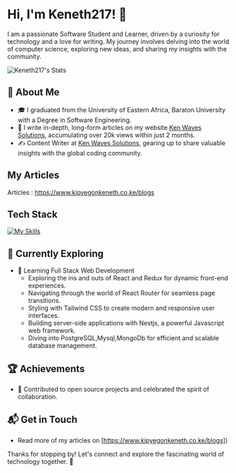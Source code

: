 # Hi, I'm Keneth217! 👋

I am a passionate Software Student and Learner, driven by a curiosity for technology and a love for writing. My journey involves delving into the world of computer science, exploring new ideas, and sharing my insights with the community.

![Keneth217's Stats](https://github-readme-stats.vercel.app/api?username=keneth217&theme=vue-dark&show_icons=true&hide_border=true&count_private=true)

## 🚀 About Me

- 🎓 I graduated from the University of Eastern Africa, Baraton University with a Degree in Software Engineering.
- 📝 I write in-depth, long-form articles on my website [Ken Waves Solutions](https://kenwavesinnovations.vercel.app/blog), accumulating over 20k views within just 2 months.
- ✍️ Content Writer at [Ken Waves Solutions](https://kenwavesinnovations.vercel.app/), gearing up to share valuable insights with the global coding community.

## My Articles
Articles : https://www.kipyegonkeneth.co.ke/blogs

## Tech Stack

[![My Skills](https://skillicons.dev/icons?i=js,html,css,angular,spring,java,vuejs,mysql,postgresql)](https://skillicons.dev)

## 🌱 Currently Exploring

- 🚀 Learning Full Stack Web Development
  - Exploring the ins and outs of React and Redux for dynamic front-end experiences.
  - Navigating through the world of React Router for seamless page transitions.
  - Styling with Tailwind CSS to create modern and responsive user interfaces.
  - Building server-side applications with Nestjs, a powerful Javascript web framework.
  - Diving into PostgreSQL,Mysql,MongoDb for efficient and scalable database management.

## 🏆 Achievements

- 🌟 Contributed to open source projects and celebrated the spirit of collaboration.

## 📬 Get in Touch
- Read more of my articles on [https://www.kipyegonkeneth.co.ke/blogs])

Thanks for stopping by! Let's connect and explore the fascinating world of technology together. 🚀
